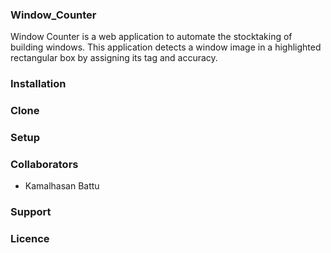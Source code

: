 ### Window_Counter
Window Counter is a web application to automate the stocktaking of building windows. This application detects a window image in a highlighted rectangular box by assigning its tag and accuracy.
### Installation
### Clone
### Setup
### Collaborators
* Kamalhasan Battu
### Support
### Licence
